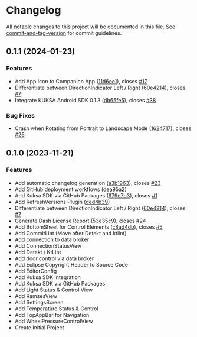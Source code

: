 # Changelog

All notable changes to this project will be documented in this file. See [commit-and-tag-version](https://github.com/absolute-version/commit-and-tag-version) for commit guidelines.

## 0.1.1 (2024-01-23)


### Features

* Add App Icon to Companion App ([11d6ee1](https://github.com/eclipse-kuksa/kuksa-android-companion/commit/11d6ee171bb5761ee0a3b197cf2c6cfc539eb386)), closes [#17](https://github.com/eclipse-kuksa/kuksa-android-companion/issues/17)
* Differentiate between DirectionIndicator Left / Right ([60e4214](https://github.com/eclipse-kuksa/kuksa-android-companion/commit/60e4214a623c6d27b7f136f5de2a0f8b86a0eae0)), closes [#7](https://github.com/eclipse-kuksa/kuksa-android-companion/issues/7)
* Integrate KUKSA Android SDK 0.1.3 ([db65fe5](https://github.com/eclipse-kuksa/kuksa-android-companion/commit/db65fe5d99af3dac37522337bc642f0f0459b6dc)), closes [#38](https://github.com/eclipse-kuksa/kuksa-android-companion/issues/38)


### Bug Fixes

* Crash when Rotating from Portrait to Landscape Mode ([1624717](https://github.com/eclipse-kuksa/kuksa-android-companion/commit/162471747f126dd3be72eed7c467eebe1941f97d)), closes [#26](https://github.com/eclipse-kuksa/kuksa-android-companion/issues/26)

## 0.1.0 (2023-11-21)


### Features

* Add automatic changelog generation ([a3b1963](https://github.com/eclipse-kuksa/kuksa-android-companion/commit/a3b1963a33780720e9298718ba273be3819ff2f7)), closes [#23](https://github.com/eclipse-kuksa/kuksa-android-companion/issues/23)
* Add GitHub deployment workflows ([dea95a2](https://github.com/eclipse-kuksa/kuksa-android-companion/commit/dea95a2445d3e8d53fe3b48ad40ae98c9095d17d))
* Add Kuksa SDK via GitHub Packages ([979e7b3](https://github.com/eclipse-kuksa/kuksa-android-companion/commit/979e7b3aaba36caa2f19b3009dcf51bcefbb6048)), closes [#1](https://github.com/eclipse-kuksa/kuksa-android-companion/issues/1)
* Add RefreshVersions Plugin ([ded4b39](https://github.com/eclipse-kuksa/kuksa-android-companion/commit/ded4b39fe1471d81535d2a7789f7479b90fb5c9b))
* Differentiate between DirectionIndicator Left / Right ([60e4214](https://github.com/eclipse-kuksa/kuksa-android-companion/commit/60e4214a623c6d27b7f136f5de2a0f8b86a0eae0)), closes [#7](https://github.com/eclipse-kuksa/kuksa-android-companion/issues/7)
* Generate Dash License Report ([53e35c9](https://github.com/eclipse-kuksa/kuksa-android-companion/commit/53e35c946f26f4d7b2cc949be9a349d426fb98be)), closes [#24](https://github.com/eclipse-kuksa/kuksa-android-companion/issues/24)
* Add BottomSheet for Control Elements ([c8ad4db](https://github.com/eclipse-kuksa/kuksa-android-companion/commit/c8ad4db3fc53b4727154029bad4dffb9ffb49e59)), closes [#5](https://github.com/eclipse-kuksa/kuksa-android-companion/issues/5)
* Add CommitLint (Move after Detekt and ktlint) 
* Add connection to data broker 
* Add ConnectionStatusView 
* Add Detekt / KtLint 
* Add door control via data broker
* Add Eclipse Copyright Header to Source Code
* Add EditorConfig 
* Add Kuksa SDK Integration 
* Add Kuksa SDK via GitHub Packages 
* Add Light Status & Control View 
* Add RamsesView 
* Add SettingsScreen
* Add Temperature Status & Control
* Add TopAppBar for Navigation 
* Add WheelPressureControlView
* Create Initial Project 
